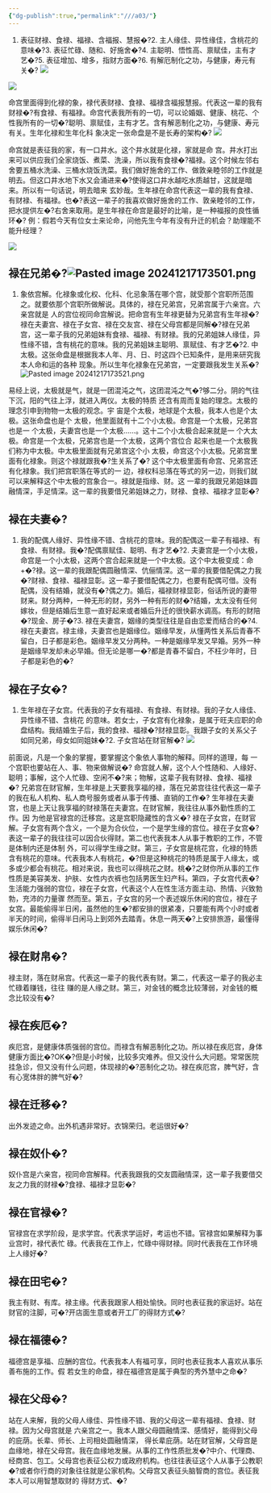 ```yaml
---
{"dg-publish":true,"permalink":"///a03/"}
---
```


1. 表征财禄、食禄、福禄、含福报、慧报�?2. 主人缘佳、异性缘佳，含桃花的意味�?3. 表征忙碌、随和、好施舍�?4. 主聪明、悟性高、禀赋佳，主有才艺�?5. 表征增加、增多，指财方面�?6. 有解厄制化之功，与健康，寿元有关�?
![](/img/user/appendix/_page_4_Picture_17.jpeg)

![](/img/user/appendix/_page_4_Picture_19.jpeg)

命宫里面得到化禄的象，禄代表财禄、食禄、福禄含福报慧报。代表这一辈的我有财禄�?有食禄、有福禄。命宫代表我所有的一切，可以论婚姻、健康、桃花、个性我所有的一切�?聪明、禀赋佳，主有才艺。含有解恶制化之功，与健康、寿元有关。生年化禄和生年化科 象决定一张命盘是不是长寿的架构�?
![](/img/user/appendix/_page_4_Figure_21.jpeg)

命宫就是表征我的家，有一口井水。这个井水就是化禄，家就是命 宫。井水打出来可以供应我们全家烧饭、煮菜、洗澡，所以我有食禄�?福禄。这个时候左邻右舍要五桶水洗澡、三桶水烧饭洗菜。我们做好施舍的工作、做敦亲睦邻的工作就是明去。但这口井水地下水又会涌进来�?使得这口井水越吃水质越甘，这就是暗来。所以有一句话说，明去暗来 玄妙哉。生年禄在命宫代表这一辈的我有食禄、有财禄、有福禄。也�?表这一辈子的我喜欢做好施舍的工作、敦亲睦邻的工作，把水提供左�?右舍来取用。是生年禄在命宫是最好的比喻，是一种福报的良性循环�?
例：假若今天有位女士来论命，问他先生今年有没有升迁的机会？助理能不能升经理？

![](/img/user/appendix/_page_5_Figure_2.jpeg)

## 禄在兄弟�?![Pasted image 20241217173501.png](/img/user/appendix/Pasted%20image%2020241217173501.png)

1. 象依宫解。化禄象或化权、化科、化忌象落在哪个宫，就受那个宫职所范围之。就要依那个宫职所做解说。具体的，禄在兄弟宫，兄弟宫属于六亲宫。六亲宫就是 人的宫位视同命宫解说。把命宫有生年禄更替为兄弟宫有生年禄�?禄在夫妻宫、禄在子女宫、禄在交友宫、禄在父母宫都是同解�?禄在兄弟宫，这一辈子我的兄弟姐妹有食禄、福禄、有财禄。我的兄弟姐妹人缘佳，异性缘不错，含有桃花的意味。我的兄弟姐妹主聪明、禀赋佳、有才艺�?2. 中太极。这张命盘是根据我本人年、月、日、时这四个已知条件，是用来研究我本人命和运的各种 现象。所以生年化禄象在兄弟宫，一定要跟我发生关系�?
![Pasted image 20241217173521.png](/img/user/appendix/Pasted%20image%2020241217173521.png)

易经上说，太极就是气，就是一团混沌之气，这团混沌之气�?够二分。阴的气往下沉，阳的气往上浮，就进入两仪。太极的特质 还含有周而复始的理念。太极的理念引申到物物一太极的观念。宇 宙是个太极，地球是个太极，我本人也是个太极。这张命盘也是个 太极，他里面就有十二个小太极。命宫是一个太极，兄弟宫也是一 个太极，夫妻宫也是一个太极……。这十二个小太极合起来就是一 个大太极。命宫是一个太极，兄弟宫也是一个太极，这两个宫位合 起来也是一个太极我们称为中太极。中太极里面就有兄弟宫这个小 太极，命宫这个小太极。兄弟宫里面有化禄象。则这个禄就跟我�?生关系了�?
这个中太极里面有命宫、兄弟宫还有化禄象。我们把宫职落在等式的一 边，禄权科忌落在等式的另一边，则我们就可以来解释这个中太极的宫象合一。禄就是指缘、财。这 一辈的我跟兄弟姐妹圆融情深，手足情深。这一辈的我要借兄弟姐妹之力，财禄、食禄、福禄才显彰�?
## 禄在夫妻�?
1. 我的配偶人缘好、异性缘不错、含桃花的意味。我的配偶这一辈子有福禄、有食禄、有财禄。我�?配偶禀赋佳、聪明、有才艺�?2. 夫妻宫是一个小太极，命宫是一个小太极，这两个宫合起来就是一个中太极。这个中太极变成：命+�?禄。这一辈的我跟配偶圆融情深、伉俪情深。这一辈的我要借配偶之力我�?财禄、食禄、福禄显彰。这一辈子要借配偶之力，也要有配偶可借。没有配偶，没有结婚，就没有�?偶之力。婚后，福禄财禄显彰，俗话所说的妻带财来。财分两种，一种无形的财，另外一种有形的财�?结婚，太太没有任何嫁妆，但是结婚后生意一直好起来或者婚后升迁的很快薪水调高。有形的财陪�?现金、房子�?3. 禄在夫妻宫，姻缘的类型往往是自由恋爱而结合的�?4. 禄在夫妻宫。禄主缘，夫妻宫也是姻缘位。姻缘早发，从懂两性关系后青春不留白，日子都是彩色。姻缘早发又分两种。一种是姻缘早发又早婚。另外一种是姻缘早发却未必早婚。但无论是哪一�?都是青春不留白，不枉少年时，日子都是彩色的�?
## 禄在子女�?
1. 生年禄在子女宫。代表我的子女有福禄、有食禄、有财禄。我的子女人缘佳、异性缘不错、含桃花 的意味。若女士，子女宫有化禄象，是属于旺夫应职的命盘结构。我结婚生子后，我的食禄、福禄�?财禄显彰。我跟子女的关系父子如同兄弟，母女如同姐妹�?2. 子女宫站在财官解�?
![](/img/user/appendix/_page_6_Picture_3.jpeg)

前面说，凡是一个象的掌握，要掌握这个象依人事物的解释。同样的道理，每 一个宫职也要站在人、事、物来做解说�?
命宫就人解，这个人个性随和、人缘好、聪明；事解，这个人忙碌、空闲不�?来；物解，这辈子我有财禄、食禄、福禄�?
兄弟宫在财官解，生年禄是上天要我享福的禄，落在兄弟宫往往代表这一辈子 的我在私人机构、私人商号服务或者从事于传播、直销的工作�?
生年禄在夫妻宫，也是上天让我享福的财禄落在夫妻宫。在财官解，我往往从事外勤性质的工作。因 为他是官禄宫的迁移宫。这是宫职隐藏性的含义�?
禄在子女宫，在财官解。子女宫有两个含义，一个是为合伙位，一个是学生缘的宫位。禄在子女宫�?表这一辈子的我往往可以因合伙得财。第二也代表我本人从事于教职的工作，不管是体制内还是体制 外，可以得学生缘之财。第三，子女宫是桃花宫，化禄的特质含有桃花的意味。代表我本人有桃花，�?但是这种桃花的特质是属于人缘太，或多或少都会有桃花。相对来说，我也可以得桃花之财。桃�?之财你所从事的工作性质是美容美发、护肤、女性内衣裤也包括男医生妇产科。第四，子女宫代表�?生活能力强弱的宫位，禄在子女宫，代表这个人在性生活方面主动、热情、兴致勃勃，充沛的力量骤 然而至。第五，子女宫的另一个表述娱乐休闲的宫位，禄在子女宫。最能偷得半日闲，虽然他的生�?都安排的很紧凑，只要能有两个小时或者半天的时间，偷得半日闲马上到郊外去踏青。休息一两天�?上安排旅游，最懂得娱乐休闲�?
## 禄在财帛�?
禄主财，落在财帛宫。代表这一辈子的我代表有财。第二，代表这一辈子的我必主忙碌着赚钱，往往 赚的是人缘之财。第三，对金钱的概念比较薄弱，对金钱的概念比较没有�?
## 禄在疾厄�?
疾厄宫，是健康体质强弱的宫位。而禄含有解恶制化之功。所以禄在疾厄宫，身体健康方面比�?OK�?但是小时候，比较多灾难养。但又没什么大问题。常常医院挂急诊，但又没有什么问题，体现禄的�?恶制化之功。禄在疾厄宫，脾气好，含有心宽体胖的脾气好�?
## 禄在迁移�?
出外发迹之命。出外机遇非常好。衣锦荣归。老运很好�?
## 禄在奴仆�?
奴仆宫是六亲宫，视同命宫解释。代表我跟我的交友圆融情深，这一辈子我要借交友之力我的财禄�?食禄、福禄才显彰�?
## 禄在官禄�?
官禄宫在求学阶段，是求学宫。代表求学运好，考运也不错。官禄宫如果解释为事业宫时，禄代表忙 碌。代表我在工作上，忙碌中得财禄。同时代表我在工作环境上人缘好�?
## 禄在田宅�?
我主有财、有库。禄主缘。代表我跟家人相处愉快。同时也表征我的家运好。站在财官的注脚，可�?开店面生意或者开工厂的得财方式�?
## 禄在福德�?
福德宫是享福、应酬的宫位。代表我本人有福可享，同时也表征我本人喜欢从事乐善布施的工作。假 若女生的命盘，禄在福德宫是属于典型的秀外慧中之命�?
## 禄在父母�?
站在人来解，我的父母人缘佳、异性缘不错、我的父母这一辈有福禄、食禄、财禄。因为父母宫就是 六亲宫之一。我本人跟父母圆融情深、感情好，能得到父母的庇荫。长辈、师长、上司相处圆融情深， 得长辈庇荫。站在财官解，父母宫是血缘地，禄在父母宫。我在血缘地发展。从事的工作性质批发�?中介、代理商、经商宫、包工。父母宫也表征公权力或政府机构。也往往表征这个人从事于公教职�?或者你行商的对象往往就是公家机构。父母宫又表征头脑智商的宫位。表征我本人可以用智慧取财的 得财方式、�?
